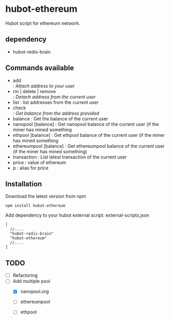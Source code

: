 # hubot-ethereum

Hubot script for ethereum network.

## dependency

- hubot-redis-brain

## Commands available

- add <address> : Attach address to your user
- rm | delete | remove <address> : Detach address from the current user
- list : list addresses from the current user
- check <address> : Get balance from the address provided
- balance : Get the balance of the current user
- nanopool [balance] : Get nanopool balance of the current user (if the miner has mined something
- ethpool [balance] : Get ethpool balance of the current user (if the miner has mined something 
- ethereumpool [balance] : Get ethereumpool balance of the current user (if the miner has mined something)
- transaction : List latest transaction of the current user
- price : value of ethereum
- p : alias for price

## Installation

Download the latest version from npm

```
npm install hubot-ethereum
```
Add dependency to your hubot external script:
external-scripts.json
```
[
  //....
  "hubot-redis-brain"
  "hubot-ethereum"
  //....
]

```


## TODO

- [ ] Refactoring
- [ ] Add multiple pool
    + [x] nanopool.org  
    + [ ] ethereumpool   
    + [ ] ethpool   

